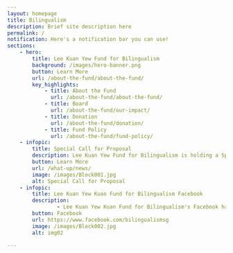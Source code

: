 ```yaml
---
layout: homepage
title: Bilingualism
description: Brief site description here
permalink: /
notification: Here's a notification bar you can use!
sections:
    - hero:
        title: Lee Kuan Yew Fund for Bilingualism
        background: /images/hero-banner.png
        button: Learn More
        url: /about-the-fund/about-the-fund/
        key_highlights:
            - title: About the Fund
              url: /about-the-fund/about-the-fund/
            - title: Board
              url: /about-the-fund/our-impact/
            - title: Donation
              url: /about-the-fund/donation/
            - title: Fund Policy
              url: /about-the-fund/fund-policy/
    - infopic:
        title: Special Call for Proposal
        description: Lee Kuan Yew Fund for Bilingualism is holding a Special Call for Projects to help young children (aged 0-6) learn MTLs at home.
        button: Learn More
        url: /what-up/news/
        image: /images/Block001.jpg
        alt: Special Call for Proposal
    - infopic:
        title: Lee Kuan Yew Kuan Fund for Bilingualism Facebook
        description: 
                - Lee Kuan Yew Kuan Fund for Bilingualism's Facebook has moved! Follow us at our facebook. <a href="https://www.facebook.com/bilingualismsg">Facebook</a>
        button: Facebook
        url: https://www.facebook.com/bilingualismsg
        image: /images/Block002.jpg
        alt: img02
     
---
```

